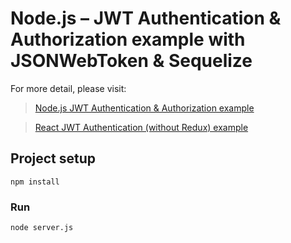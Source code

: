 # Node.js – JWT Authentication & Authorization example with JSONWebToken & Sequelize

For more detail, please visit:
> [Node.js JWT Authentication & Authorization example](https://bezkoder.com/node-js-jwt-authentication-mysql/)

> [React JWT Authentication (without Redux) example](https://bezkoder.com/react-jwt-auth/)

## Project setup
```
npm install
```

### Run
```
node server.js
```
